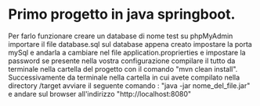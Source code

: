 <h1>Primo progetto in java springboot.</h1>
<p>Per farlo funzionare creare un database di nome test su phpMyAdmin importare il file database.sql sul database appena creato impostare la porta mySql e andarla a cambiare nel file application.proprierties e impostare la password se presente nella vostra configurazione compilare il tutto da terminale nella cartella del progetto con il comando "mvn clean install".
Successivamente da terminale nella cartella in cui avete compilato nella directory /target avviare il seguente comando : "java -jar nome_del_file.jar" e andare sul browser all'indirizzo "http://localhost:8080" </p> 